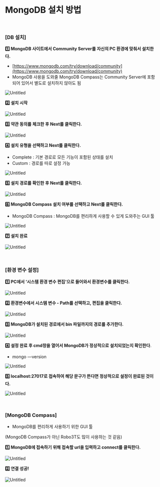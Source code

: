 # MongoDB 설치 방법

<br>

### [DB 설치]

**1️⃣ MongoDB 사이트에서 Community Server를 자신의 PC 환경에 맞춰서 설치한다.**

- [https://www.mongodb.com/try/download/community](https://www.mongodb.com/try/download/community)
- MongoDB 사용을 도와줄 MongoDB Compass는 Community Server에 포함되어 있어서 별도로 설치하지 않아도 됨

![Untitled](./img/MongoDB_설치/Untitled.png)

**2️⃣ 설치 시작**

![Untitled](./img/MongoDB_설치/Untitled%201.png)

**3️⃣ 약관 동의를 체크한 후 Next를 클릭한다.**

![Untitled](./img/MongoDB_설치/Untitled%202.png)

**4️⃣ 설치 유형을 선택하고 Next를 클릭한다.**

- Complete : 기본 경로로 모든 기능이 포함된 상태를 설치
- Custom : 경로를 따로 설정 가능

![Untitled](./img/MongoDB_설치/Untitled%203.png)

**5️⃣ 설치 경로를 확인한 후 Next를 클릭한다.**

![Untitled](./img/MongoDB_설치/Untitled%204.png)

**6️⃣ MongoDB Compass 설치 여부를 선택하고 Next를 클릭한다.**

- MongoDB Compass : MongoDB를 편리하게 사용할 수 있게 도와주는 GUI 툴

![Untitled](./img/MongoDB_설치/Untitled%205.png)

**7️⃣ 설치 완료**

![Untitled](./img/MongoDB_설치/Untitled%206.png)

<br>

### [환경 변수 설정]

**1️⃣ PC에서 ‘시스템 환경 변수 편집’으로 들어와서 환경변수를 클릭한다.** 

![Untitled](./img/MongoDB_설치/Untitled%207.png)

**2️⃣ 환경변수에서 시스템 변수 - Path를 선택하고, 편집을 클릭한다.**

![Untitled](./img/MongoDB_설치/Untitled%208.png)

**3️⃣ MongoDB가 설치된 경로에서 bin 파일까지의 경로를 추가한다.**

![Untitled](./img/MongoDB_설치/Untitled%209.png)

**4️⃣ 설정 완료 후 cmd창을 열어서 MongoDB가 정상적으로 설치되었는지 확인한다**.

- mongo —version

![Untitled](./img/MongoDB_설치/Untitled%2010.png)

**5️⃣ localhost:27017로 접속하여 해당 문구가 뜬다면 정상적으로 설정이 완료된 것이다.**

![Untitled](./img/MongoDB_설치/Untitled%2011.png)

<br>

### [MongoDB Compass]

- MongoDB를 편리하게 사용하기 위한 GUI 툴

(MongoDB Compass가 아닌 Robo3T도 많이 사용하는 것 같음)

**1️⃣ MongoDB에 접속하기 위해 접속할 url을 입력하고 connect를 클릭한다.**

![Untitled](./img/MongoDB_설치/Untitled%2012.png)

**2️⃣ 연결 성공!**

![Untitled](./img/MongoDB_설치/Untitled%2013.png)